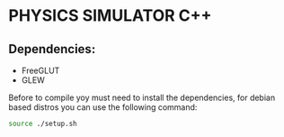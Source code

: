# PHYSICS SIMULATOR C++

## Dependencies:
- FreeGLUT
- GLEW

Before to compile yoy must need to install the dependencies, for debian based distros you can use the following command:
```bash
source ./setup.sh
```